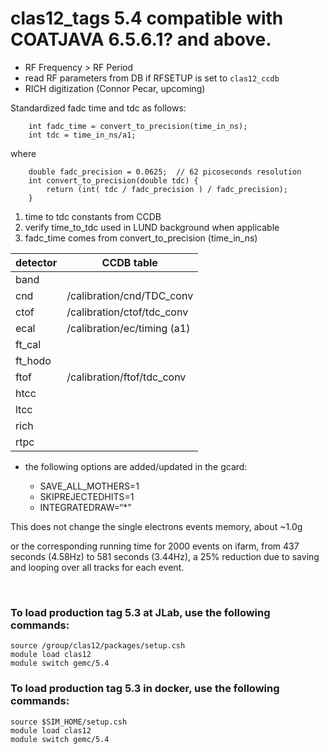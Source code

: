 # clas12_tags 5.4 compatible with COATJAVA 6.5.6.1? and above.

- RF Frequency > RF Period 
- read RF parameters from DB if RFSETUP is set to `clas12_ccdb`
- RICH digitization (Connor Pecar, upcoming)

Standardized fadc time and tdc as follows:

```
	int fadc_time = convert_to_precision(time_in_ns);
	int tdc = time_in_ns/a1;
```

where
```
	double fadc_precision = 0.0625;  // 62 picoseconds resolution
	int convert_to_precision(double tdc) {
		return (int( tdc / fadc_precision ) / fadc_precision);
	}
```

1. time to tdc constants from CCDB 
2. verify time_to_tdc used in LUND background when applicable
2. fadc_time comes from convert_to_precision (time_in_ns) 

| detector | CCDB table                   | 
|----------|------------------------------|
| band     |                              | 
| cnd      | /calibration/cnd/TDC_conv    | 
| ctof     | /calibration/ctof/tdc_conv   |
| ecal     | /calibration/ec/timing (a1)  |
| ft_cal   |                              | 
| ft_hodo  |                              | 
| ftof     | /calibration/ftof/tdc_conv   |
| htcc     |                              | 
| ltcc     |                              | 
| rich     |                              | 
| rtpc     |                              | 



- the following options are added/updated in the gcard:

  - SAVE_ALL_MOTHERS=1
  - SKIPREJECTEDHITS=1
  - INTEGRATEDRAW=“*”


                                                                                                                                                                                                             

This does not change the single electrons events memory, about ~1.0g 

or the corresponding running time for 2000 events on ifarm, 
from 437 seconds (4.58Hz) to  581 seconds (3.44Hz), a 25% 
reduction due to saving and looping over all tracks for each event.



<br>

### To load production tag 5.3 at JLab, use the following commands:

```
source /group/clas12/packages/setup.csh
module load clas12
module switch gemc/5.4
```

### To load production tag 5.3 in docker, use the following commands:

```
source $SIM_HOME/setup.csh
module load clas12
module switch gemc/5.4
```

<br>
   